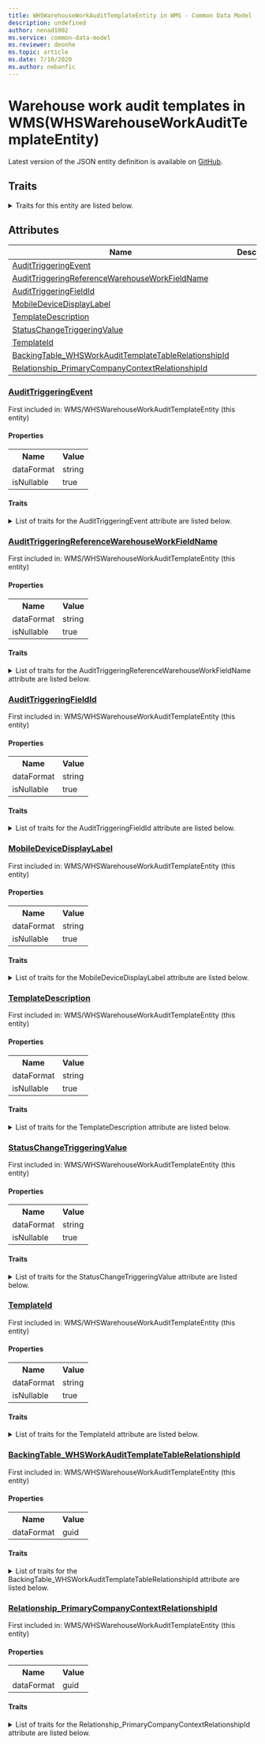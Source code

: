 ```yaml
---
title: WHSWarehouseWorkAuditTemplateEntity in WMS - Common Data Model | Microsoft Docs
description: undefined
author: nenad1002
ms.service: common-data-model
ms.reviewer: deonhe
ms.topic: article
ms.date: 7/10/2020
ms.author: nebanfic
---
```


# Warehouse work audit templates in WMS(WHSWarehouseWorkAuditTemplateEntity)

  
 Latest version of the JSON entity definition is available on <a href="https://github.com/Microsoft/CDM/tree/master/schemaDocuments/core/operationsCommon/Entities/SupplyChain/WMS/WHSWarehouseWorkAuditTemplateEntity.cdm.json" target="_blank">GitHub</a>.  

## Traits

<details>
<summary>Traits for this entity are listed below.  
</summary>

**is.CDM.entityVersion**  
  <table><tr><th>Parameter</th><th>Value</th><th>Data type</th><th>Explanation</th></tr><tr><td>versionNumber</td><td>"1.0"</td><td>string</td><td>semantic version number of the entity</td></tr></table>

**is.application.releaseVersion**  
  <table><tr><th>Parameter</th><th>Value</th><th>Data type</th><th>Explanation</th></tr><tr><td>releaseVersion</td><td>"10.0.13.0"</td><td>string</td><td>semantic version number of the application introducing this entity</td></tr></table>

**is.localized.displayedAs**  
  Holds the list of language specific display text for an object.  <table><tr><th>Parameter</th><th>Value</th><th>Data type</th><th>Explanation</th></tr><tr><td>localizedDisplayText</td><td><table><tr><th>languageTag</th><th>displayText</th></tr><tr><td>en</td><td>Warehouse work audit templates</td></tr></table></td><td>entity</td><td>a reference to the constant entity holding the list of localized text</td></tr></table>

</details>

## Attributes

|Name|Description|First Included in Instance|
|---|---|---|
|[AuditTriggeringEvent](#AuditTriggeringEvent)||<a href="WHSWarehouseWorkAuditTemplateEntity.md" target="_blank">WMS/WHSWarehouseWorkAuditTemplateEntity</a>|
|[AuditTriggeringReferenceWarehouseWorkFieldName](#AuditTriggeringReferenceWarehouseWorkFieldName)||<a href="WHSWarehouseWorkAuditTemplateEntity.md" target="_blank">WMS/WHSWarehouseWorkAuditTemplateEntity</a>|
|[AuditTriggeringFieldId](#AuditTriggeringFieldId)||<a href="WHSWarehouseWorkAuditTemplateEntity.md" target="_blank">WMS/WHSWarehouseWorkAuditTemplateEntity</a>|
|[MobileDeviceDisplayLabel](#MobileDeviceDisplayLabel)||<a href="WHSWarehouseWorkAuditTemplateEntity.md" target="_blank">WMS/WHSWarehouseWorkAuditTemplateEntity</a>|
|[TemplateDescription](#TemplateDescription)||<a href="WHSWarehouseWorkAuditTemplateEntity.md" target="_blank">WMS/WHSWarehouseWorkAuditTemplateEntity</a>|
|[StatusChangeTriggeringValue](#StatusChangeTriggeringValue)||<a href="WHSWarehouseWorkAuditTemplateEntity.md" target="_blank">WMS/WHSWarehouseWorkAuditTemplateEntity</a>|
|[TemplateId](#TemplateId)||<a href="WHSWarehouseWorkAuditTemplateEntity.md" target="_blank">WMS/WHSWarehouseWorkAuditTemplateEntity</a>|
|[BackingTable_WHSWorkAuditTemplateTableRelationshipId](#BackingTable_WHSWorkAuditTemplateTableRelationshipId)||<a href="WHSWarehouseWorkAuditTemplateEntity.md" target="_blank">WMS/WHSWarehouseWorkAuditTemplateEntity</a>|
|[Relationship_PrimaryCompanyContextRelationshipId](#Relationship_PrimaryCompanyContextRelationshipId)||<a href="WHSWarehouseWorkAuditTemplateEntity.md" target="_blank">WMS/WHSWarehouseWorkAuditTemplateEntity</a>|

### <a href=#AuditTriggeringEvent name="AuditTriggeringEvent">AuditTriggeringEvent</a>

First included in: WMS/WHSWarehouseWorkAuditTemplateEntity (this entity)  

#### Properties

<table><tr><th>Name</th><th>Value</th></tr><tr><td>dataFormat</td><td>string</td></tr><tr><td>isNullable</td><td>true</td></tr></table>

#### Traits

<details>
<summary>List of traits for the AuditTriggeringEvent attribute are listed below.</summary>

**is.dataFormat.character**  
**is.dataFormat.big**  
**is.dataFormat.array**  
**is.nullable**  
The attribute value may be set to NULL.  

**is.dataFormat.character**  
**is.dataFormat.array**  
</details>

### <a href=#AuditTriggeringReferenceWarehouseWorkFieldName name="AuditTriggeringReferenceWarehouseWorkFieldName">AuditTriggeringReferenceWarehouseWorkFieldName</a>

First included in: WMS/WHSWarehouseWorkAuditTemplateEntity (this entity)  

#### Properties

<table><tr><th>Name</th><th>Value</th></tr><tr><td>dataFormat</td><td>string</td></tr><tr><td>isNullable</td><td>true</td></tr></table>

#### Traits

<details>
<summary>List of traits for the AuditTriggeringReferenceWarehouseWorkFieldName attribute are listed below.</summary>

**is.dataFormat.character**  
**is.dataFormat.big**  
**is.dataFormat.array**  
**is.nullable**  
The attribute value may be set to NULL.  

**is.dataFormat.character**  
**is.dataFormat.array**  
</details>

### <a href=#AuditTriggeringFieldId name="AuditTriggeringFieldId">AuditTriggeringFieldId</a>

First included in: WMS/WHSWarehouseWorkAuditTemplateEntity (this entity)  

#### Properties

<table><tr><th>Name</th><th>Value</th></tr><tr><td>dataFormat</td><td>string</td></tr><tr><td>isNullable</td><td>true</td></tr></table>

#### Traits

<details>
<summary>List of traits for the AuditTriggeringFieldId attribute are listed below.</summary>

**is.dataFormat.character**  
**is.dataFormat.big**  
**is.dataFormat.array**  
**is.nullable**  
The attribute value may be set to NULL.  

**is.dataFormat.character**  
**is.dataFormat.array**  
</details>

### <a href=#MobileDeviceDisplayLabel name="MobileDeviceDisplayLabel">MobileDeviceDisplayLabel</a>

First included in: WMS/WHSWarehouseWorkAuditTemplateEntity (this entity)  

#### Properties

<table><tr><th>Name</th><th>Value</th></tr><tr><td>dataFormat</td><td>string</td></tr><tr><td>isNullable</td><td>true</td></tr></table>

#### Traits

<details>
<summary>List of traits for the MobileDeviceDisplayLabel attribute are listed below.</summary>

**is.dataFormat.character**  
**is.dataFormat.big**  
**is.dataFormat.array**  
**is.nullable**  
The attribute value may be set to NULL.  

**is.dataFormat.character**  
**is.dataFormat.array**  
</details>

### <a href=#TemplateDescription name="TemplateDescription">TemplateDescription</a>

First included in: WMS/WHSWarehouseWorkAuditTemplateEntity (this entity)  

#### Properties

<table><tr><th>Name</th><th>Value</th></tr><tr><td>dataFormat</td><td>string</td></tr><tr><td>isNullable</td><td>true</td></tr></table>

#### Traits

<details>
<summary>List of traits for the TemplateDescription attribute are listed below.</summary>

**is.dataFormat.character**  
**is.dataFormat.big**  
**is.dataFormat.array**  
**is.nullable**  
The attribute value may be set to NULL.  

**is.dataFormat.character**  
**is.dataFormat.array**  
</details>

### <a href=#StatusChangeTriggeringValue name="StatusChangeTriggeringValue">StatusChangeTriggeringValue</a>

First included in: WMS/WHSWarehouseWorkAuditTemplateEntity (this entity)  

#### Properties

<table><tr><th>Name</th><th>Value</th></tr><tr><td>dataFormat</td><td>string</td></tr><tr><td>isNullable</td><td>true</td></tr></table>

#### Traits

<details>
<summary>List of traits for the StatusChangeTriggeringValue attribute are listed below.</summary>

**is.dataFormat.character**  
**is.dataFormat.big**  
**is.dataFormat.array**  
**is.nullable**  
The attribute value may be set to NULL.  

**is.dataFormat.character**  
**is.dataFormat.array**  
</details>

### <a href=#TemplateId name="TemplateId">TemplateId</a>

First included in: WMS/WHSWarehouseWorkAuditTemplateEntity (this entity)  

#### Properties

<table><tr><th>Name</th><th>Value</th></tr><tr><td>dataFormat</td><td>string</td></tr><tr><td>isNullable</td><td>true</td></tr></table>

#### Traits

<details>
<summary>List of traits for the TemplateId attribute are listed below.</summary>

**is.dataFormat.character**  
**is.dataFormat.big**  
**is.dataFormat.array**  
**is.nullable**  
The attribute value may be set to NULL.  

**is.dataFormat.character**  
**is.dataFormat.array**  
</details>

### <a href=#BackingTable_WHSWorkAuditTemplateTableRelationshipId name="BackingTable_WHSWorkAuditTemplateTableRelationshipId">BackingTable_WHSWorkAuditTemplateTableRelationshipId</a>

First included in: WMS/WHSWarehouseWorkAuditTemplateEntity (this entity)  

#### Properties

<table><tr><th>Name</th><th>Value</th></tr><tr><td>dataFormat</td><td>guid</td></tr></table>

#### Traits

<details>
<summary>List of traits for the BackingTable_WHSWorkAuditTemplateTableRelationshipId attribute are listed below.</summary>

**is.dataFormat.character**  
**is.dataFormat.big**  
**is.dataFormat.array**  
**is.dataFormat.guid**  
**means.identity.entityId**  
**is.linkedEntity.identifier**  
Marks the attribute(s) that hold foreign key references to a linked (used as an attribute) entity. This attribute is added to the resolved entity to enumerate the referenced entities.  <table><tr><th>Parameter</th><th>Value</th><th>Data type</th><th>Explanation</th></tr><tr><td>entityReferences</td><td><table><tr><th>entityReference</th><th>attributeReference</th></tr><tr><td><a href="../../../Tables/SupplyChain/Inventory/Main/WHSWorkAuditTemplateTable.md" target="_blank">/core/operationsCommon/Tables/SupplyChain/Inventory/Main/WHSWorkAuditTemplateTable.cdm.json/WHSWorkAuditTemplateTable</a></td><td><a href="../../../Tables/SupplyChain/Inventory/Main/WHSWorkAuditTemplateTable.md#RecId" target="_blank">RecId</a></td></tr></table></td><td>entity</td><td>a reference to the constant entity holding the list of entity references</td></tr></table>

**is.dataFormat.guid**  
**is.dataFormat.character**  
**is.dataFormat.array**  
</details>

### <a href=#Relationship_PrimaryCompanyContextRelationshipId name="Relationship_PrimaryCompanyContextRelationshipId">Relationship_PrimaryCompanyContextRelationshipId</a>

First included in: WMS/WHSWarehouseWorkAuditTemplateEntity (this entity)  

#### Properties

<table><tr><th>Name</th><th>Value</th></tr><tr><td>dataFormat</td><td>guid</td></tr></table>

#### Traits

<details>
<summary>List of traits for the Relationship_PrimaryCompanyContextRelationshipId attribute are listed below.</summary>

**is.dataFormat.character**  
**is.dataFormat.big**  
**is.dataFormat.array**  
**is.dataFormat.guid**  
**means.identity.entityId**  
**is.linkedEntity.identifier**  
Marks the attribute(s) that hold foreign key references to a linked (used as an attribute) entity. This attribute is added to the resolved entity to enumerate the referenced entities.  <table><tr><th>Parameter</th><th>Value</th><th>Data type</th><th>Explanation</th></tr><tr><td>entityReferences</td><td><table><tr><th>entityReference</th><th>attributeReference</th></tr><tr><td><a href="../../../Tables/Finance/Ledger/Main/CompanyInfo.md" target="_blank">/core/operationsCommon/Tables/Finance/Ledger/Main/CompanyInfo.cdm.json/CompanyInfo</a></td><td><a href="../../../Tables/Finance/Ledger/Main/CompanyInfo.md#RecId" target="_blank">RecId</a></td></tr></table></td><td>entity</td><td>a reference to the constant entity holding the list of entity references</td></tr></table>

**is.dataFormat.guid**  
**is.dataFormat.character**  
**is.dataFormat.array**  
</details>
